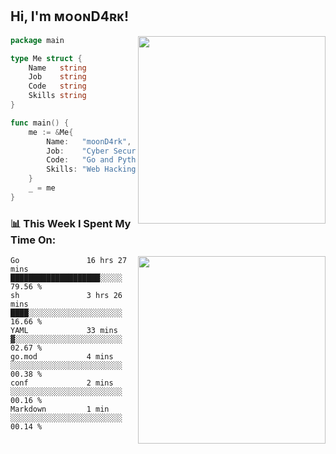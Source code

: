 <h2> Hi, I'm ᴍᴏᴏɴD4ʀᴋ!</h2>
<img align='right' src="https://github-readme-stats.vercel.app/api?username=moond4rk&show_icons=true&theme=radical" width="300">


```go
package main

type Me struct {
	Name   string
	Job    string
	Code   string
	Skills string
}

func main() {
	me := &Me{
		Name:   "moonD4rk",
		Job:    "Cyber Security Engineer",
		Code:   "Go and Python and Others",
		Skills: "Web Hacking ^o^",
	}
	_ = me
}
```



<h3>📊 This Week I Spent My Time On:</h3>
<img align='right' src="https://spotify-github-profile.vercel.app/api/view?uid=zbgk3g7ojwjwrwrleo6u8mhub&cover_image=true&theme=novatorem" width="300">

<!--START_SECTION:waka-->

```text
Go               16 hrs 27 mins  ████████████████████░░░░░   79.56 %
sh               3 hrs 26 mins   ████░░░░░░░░░░░░░░░░░░░░░   16.66 %
YAML             33 mins         ▓░░░░░░░░░░░░░░░░░░░░░░░░   02.67 %
go.mod           4 mins          ░░░░░░░░░░░░░░░░░░░░░░░░░   00.38 %
conf             2 mins          ░░░░░░░░░░░░░░░░░░░░░░░░░   00.16 %
Markdown         1 min           ░░░░░░░░░░░░░░░░░░░░░░░░░   00.14 %
```

<!--END_SECTION:waka-->

